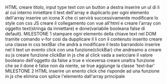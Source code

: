 HTML creare titolo, input type text con un button a destra
inserire un ul di li al cui interno inniettare il text dell'array e duplicarlo per ogni elemento dell'array
inserire un icona X che ci servirà successivamente
modificare lo style con css
JS creare il collegamento con vue all'html e creare l'array con oggetto text(stringa da inniettare) e done(variabile booleana false di default).
MILESTONE 1
stampare ogni elemento della chiave text nel DOM tramite comando v-for così da dupplicare il li con il contenuto inserito
creare una classe in css textBar che andrà a modificare il testo barrandolo 
inserire nel li text un evento click con una funzione(clickBar) che andreamo a creare su js
creare funzione clickBar in js che al click vada a swicciare il valore booleano dell'oggetto da false a true e viceversa
creare unaltra funzione che se il done è false non da niente, se true aggiunge la classe 'text-bar'
MILESTONE 2
HTML inserire un enento click che risponde ad una funzione in js che elimina con splice l'elemento dall'array principale